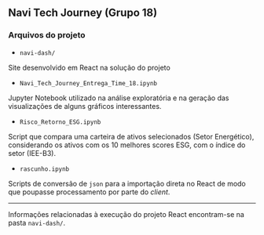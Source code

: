 ## Navi Tech Journey (Grupo 18)

### Arquivos do projeto

- `navi-dash/`

Site desenvolvido em React na solução do projeto

- `Navi_Tech_Journey_Entrega_Time_18.ipynb`

Jupyter Notebook utilizado na análise exploratória e na geração das visualizações de alguns gráficos interessantes.

- `Risco_Retorno_ESG.ipynb`

Script que compara uma carteira de ativos selecionados (Setor Energético), considerando os ativos com os 10 melhores scores ESG, com o índice do setor (IEE-B3).

- `rascunho.ipynb`

Scripts de conversão de `json` para a importação direta no React de modo que poupasse processamento por parte do _client_.


---

Informações relacionadas à execução do projeto React encontram-se na pasta `navi-dash/`.